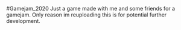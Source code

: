 #Gamejam_2020
Just a game made with me and some friends for a gamejam. Only reason im reuploading this is for potential further development.
